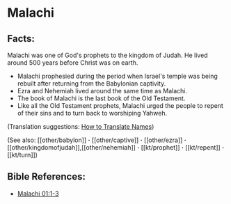# Malachi #

## Facts: ##

Malachi was one of God's prophets to the kingdom of Judah. He lived around 500 years before Christ was on earth.

* Malachi prophesied during the period when Israel's temple was being rebuilt after returning from the Babylonian captivity.
* Ezra and Nehemiah lived around the same time as Malachi.
* The book of Malachi is the last book of the Old Testament.
* Like all the Old Testament prophets, Malachi urged the people to repent of their sins and to turn back to worshiping Yahweh.

(Translation suggestions: [How to Translate Names](en/ta-vol1/translate/man/translate-names))

(See also: [[other/babylon]] **·** [[other/captive]] **·** [[other/ezra]] **·** [[other/kingdomofjudah]],[[other/nehemiah]] **·** [[kt/prophet]] **·** [[kt/repent]] **·** [[kt/turn]])

## Bible References: ##

* [Malachi 01:1-3](en/tn/mal/help/01/01)